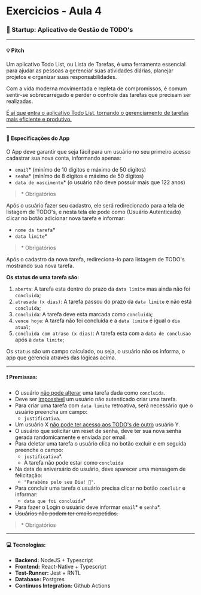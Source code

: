 # Exercicios - Aula 4

### 🚀 Startup: Aplicativo de Gestão de TODO's

---

#### :bulb: Pitch

Um aplicativo Todo List, ou Lista de Tarefas, é uma ferramenta essencial para ajudar as pessoas a gerenciar suas atividades diárias, planejar projetos e organizar suas responsabilidades. 

Com a vida moderna movimentada e repleta de compromissos, é comum sentir-se sobrecarregado e perder o controle das tarefas que precisam ser realizadas. 

<ins>É aí que entra o aplicativo Todo List, tornando o gerenciamento de tarefas mais eficiente e produtivo.</ins>

---

#### :notebook_with_decorative_cover: Especificaçōes do App

O App deve garantir que seja fácil para um usuário no seu primeiro acesso cadastrar sua nova conta, informando apenas:
- `email`* (minímo de 10 digitos e máximo de 50 digitos)
- `senha`* (minímo de 8 digitos e máximo de 50 digitos)
- `data de nascimento`* (o usuário não deve possuir mais que 122 anos)

> \* Obrigatórios

Após o usuário fazer seu cadastro, ele será redirecionado para a tela de listagem de TODO's, e nesta tela ele pode como (Usuário Autenticado) clicar no botão adicionar nova tarefa e informar:
- `nome da tarefa`*
- `data limite`*

> \* Obrigatórios

Após o cadastro da nova tarefa, redireciona-lo para listagem de TODO's mostrando sua nova tarefa.


**Os status de uma tarefa são:**

1. `aberta`: A tarefa esta dentro do prazo da `data limite` mas ainda não foi `concluida`;
2. `atrasada (x dias)`: A tarefa passou do prazo da `data limite` e não está `concluida`;
3. `concluida`: A tarefa deve esta marcada como `concluida`;
4. `vence hoje`: A tarefa não foi concluida e a `data limite` é igual o `dia atual`;
5. `concluida com atraso (x dias)`: A tarefa esta com a `data de conclusao` após a `data limite`;

Os `status` são um campo calculado, ou seja, o usuário não os informa, o app que gerencia através das lógicas acima.

---

#### ❗ Premissas:
- O usuário <ins>não pode alterar</ins> uma tarefa dada como `concluida`.
- Deve ser <ins>impossivel</ins> um usuário não autenticado criar uma tarefa.
- Para criar uma tarefa com `data limite` retroativa, será necessário que o usuário preencha um campo:
  -  `justificativa`.
- Um usuário X <ins>não pode ter acesso aos TODO's de outro</ins> usuário Y.
- O usuário que solicitar um reset de senha, deve ter sua nova senha gerada randomicamente e enviada por email.
- Para deletar uma tarefa o usuário clica no botão excluir e em seguida preenche o campo:
  - `justificativa`*.
  - A tarefa não pode estar como `concluida`
- Na data de aniversário do usuário, deve aparecer uma mensagem de felicitação:
  -  `"Parabéns pelo seu Dia! 🎊"`.
- Para concluir uma tarefa o usuário precisa clicar no botão `concluir` e informar:
  - `data que foi concluida`*
- Para fazer o Login o usuário deve informar `email`* e `senha`*.
- <s>Usuários não podem ter emails repetidos.</s>

> \* Obrigatórios

---

#### 💻 Tecnologias:

- **Backend:** NodeJS + Typescript
- **Frontend:** React-Native + Typescript
- **Test-Runner:** Jest + RNTL
- **Database:** Postgres
- **Continuos Integration:** Github Actions